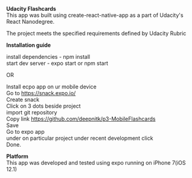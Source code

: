 **Udacity Flashcards**<br/>
This app was built using create-react-native-app as a part of Udacity's React Nanodegree.<br/>

The project meets the specified requirements defined by Udacity Rubric<br/>

**Installation guide**<br/>

install dependencies - npm install<br/>
start dev server - expo start or npm start<br/>

OR<br/>

Install ecpo app on ur mobile device<br/>
Go to https://snack.expo.io/<br/>
Create snack<br/>
Click on  3 dots beside project<br/>
import git repository<br/>
Copy link https://github.com/deepnitk/p3-MobileFlashcards<br/>
Save<br/>
Go to expo app<br/>
under on particular project under recent development click<br/>
Done.<br/>

**Platform**<br/>
This app was developed and tested using expo running on iPhone 7(iOS 12.1)<br/>